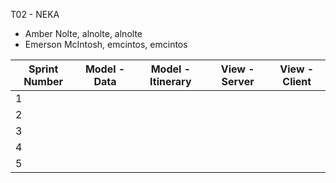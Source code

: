 T02 - NEKA

* Amber Nolte, alnolte, alnolte
* Emerson McIntosh, emcintos, emcintos

Sprint Number | Model - Data | Model - Itinerary | View - Server | View - Client 
----------------- | -------------- | ------------------- | ---------------- | ---------------
1 |  |  |  | 
2 |  |  |  | 
3 |  |  |  | 
4 |  |  |  | 
5 |  |  |  | 
